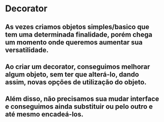 # Decorator

## As vezes criamos objetos simples/basico que tem uma determinada finalidade, porém chega um momento onde queremos aumentar sua versatilidade.

## Ao criar um decorator, conseguimos melhorar algum objeto, sem ter que alterá-lo, dando assim, novas opções de utilização do objeto.

## Além disso, não precisamos sua mudar interface e conseguimos ainda substituir ou pelo outro e até mesmo encadeá-los.
